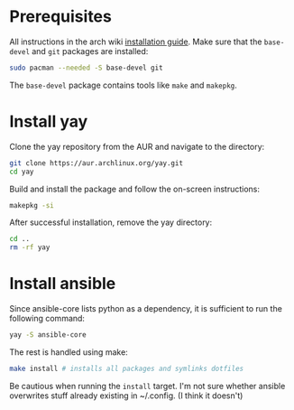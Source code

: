 # Prerequisites

All instructions in the arch wiki [installation guide](https://wiki.archlinux.org/title/Installation_guide). Make sure that the `base-devel` and `git` packages are installed:

```bash
sudo pacman --needed -S base-devel git
```

The `base-devel` package contains tools like `make` and `makepkg`.


# Install yay

Clone the yay repository from the AUR and navigate to the directory:

```bash
git clone https://aur.archlinux.org/yay.git
cd yay
```

Build and install the package and follow the on-screen instructions:
```bash
makepkg -si
```

After successful installation, remove the yay directory:
```bash
cd ..
rm -rf yay
```


# Install ansible

Since ansible-core lists python as a dependency, it is sufficient to run the following command:

```bash
yay -S ansible-core
```

The rest is handled using make:
```bash
make install # installs all packages and symlinks dotfiles
```

Be cautious when running the `install` target. I'm not sure whether ansible overwrites stuff already existing in ~/.config. (I think it doesn't)
